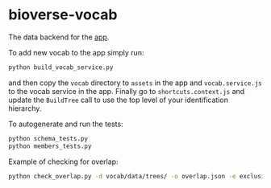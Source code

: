 # bioverse-vocab
The data backend for the [app](https://github.com/Project-Fjorgyn/bioverse).

To add new vocab to the app simply run:
```bash
python build_vocab_service.py
```
and then copy the `vocab` directory to `assets` in the app and `vocab.service.js` to the vocab service in the app. Finally go to `shortcuts.context.js` and update the `BuildTree` call to use the top level of your identification hierarchy. 

To autogenerate and run the tests:
```bash
python schema_tests.py
python members_tests.py
```

Example of checking for overlap:
```bash
python check_overlap.py -d vocab/data/trees/ -o overlap.json -e exclusions.json 
```